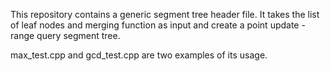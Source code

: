 This repository contains a generic segment tree header file. It takes the list of leaf nodes and merging function as input and create a point update -range query segment tree.

max_test.cpp and gcd_test.cpp are two examples of its usage.

